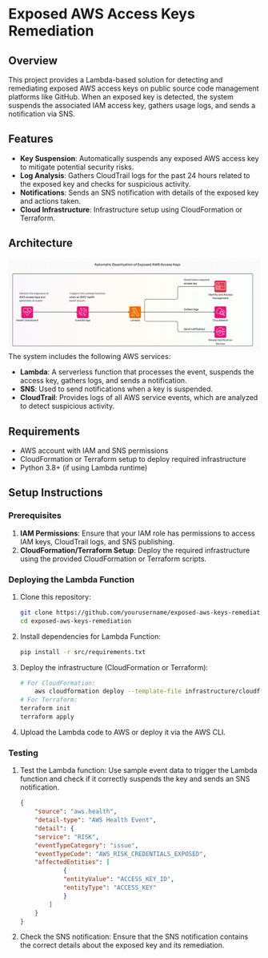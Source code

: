 # Exposed AWS Access Keys Remediation

## Overview
This project provides a Lambda-based solution for detecting and remediating exposed AWS access keys on public source code management platforms like GitHub. When an exposed key is detected, the system suspends the associated IAM access key, gathers usage logs, and sends a notification via SNS.

## Features
- **Key Suspension**: Automatically suspends any exposed AWS access key to mitigate potential security risks.
- **Log Analysis**: Gathers CloudTrail logs for the past 24 hours related to the exposed key and checks for suspicious activity.
- **Notifications**: Sends an SNS notification with details of the exposed key and actions taken.
- **Cloud Infrastructure**: Infrastructure setup using CloudFormation or Terraform.

## Architecture
![Alt text](doc/architectureDiagram.png)
The system includes the following AWS services:
- **Lambda**: A serverless function that processes the event, suspends the access key, gathers logs, and sends a notification.
- **SNS**: Used to send notifications when a key is suspended.
- **CloudTrail**: Provides logs of all AWS service events, which are analyzed to detect suspicious activity.

## Requirements
- AWS account with IAM and SNS permissions
- CloudFormation or Terraform setup to deploy required infrastructure
- Python 3.8+ (if using Lambda runtime)

## Setup Instructions

### Prerequisites
1. **IAM Permissions**: Ensure that your IAM role has permissions to access IAM keys, CloudTrail logs, and SNS publishing.
2. **CloudFormation/Terraform Setup**: Deploy the required infrastructure using the provided CloudFormation or Terraform scripts.

### Deploying the Lambda Function
1. Clone this repository:
   ```bash
   git clone https://github.com/yourusername/exposed-aws-keys-remediation.git
   cd exposed-aws-keys-remediation
2. Install dependencies for Lambda Function:
   ```bash
   pip install -r src/requirements.txt
3. Deploy the infrastructure (CloudFormation or Terraform):
    ```bash
    # For CloudFormation:
        aws cloudformation deploy --template-file infrastructure/cloudformation.yaml --stack-name ExposedKeysStack
    # For Terraform:
    terraform init
    terraform apply
4. Upload the Lambda code to AWS or deploy it via the AWS CLI.

### Testing
1. Test the Lambda function: Use sample event data to trigger the Lambda function and check if it correctly suspends the key and sends an SNS notification.
    ```json
    {
        "source": "aws.health",
        "detail-type": "AWS Health Event",
        "detail": {
        "service": "RISK",
        "eventTypeCategory": "issue",
        "eventTypeCode": "AWS_RISK_CREDENTIALS_EXPOSED",
        "affectedEntities": [
                {
                "entityValue": "ACCESS_KEY_ID",
                "entityType": "ACCESS_KEY"
                }
            ]
        }
    }
2. Check the SNS notification: Ensure that the SNS notification contains the correct details about the exposed key and its remediation.

